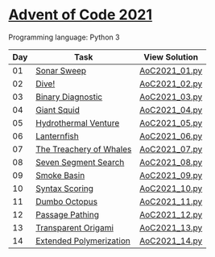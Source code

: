 # [Advent of Code 2021](https://adventofcode.com/2021/about)

Programming language: Python 3

| Day | Task                                                                      | View Solution                   |
| --- | ------------------------------------------------------------------------- | ------------------------------- |
| 01  | [Sonar Sweep](https://adventofcode.com/2021/day/1)                        | [AoC2021_01.py](/AoC2021_01.py) |
| 02  | [Dive!](https://adventofcode.com/2021/day/2)                              | [AoC2021_02.py](/AoC2021_02.py) |
| 03  | [Binary Diagnostic](https://adventofcode.com/2021/day/3)                  | [AoC2021_03.py](/AoC2021_03.py) |
| 04  | [Giant Squid](https://adventofcode.com/2021/day/4)                        | [AoC2021_04.py](/AoC2021_04.py) |
| 05  | [Hydrothermal Venture](https://adventofcode.com/2021/day/5)               | [AoC2021_05.py](/AoC2021_05.py) |
| 06  | [Lanternfish](https://adventofcode.com/2021/day/6)                        | [AoC2021_06.py](/AoC2021_06.py) |
| 07  | [The Treachery of Whales](https://adventofcode.com/2021/day/7)            | [AoC2021_07.py](/AoC2021_07.py) |
| 08  | [Seven Segment Search](https://adventofcode.com/2021/day/8)               | [AoC2021_08.py](/AoC2021_08.py) |
| 09  | [Smoke Basin](https://adventofcode.com/2021/day/9)                        | [AoC2021_09.py](/AoC2021_09.py) |
| 10  | [Syntax Scoring](https://adventofcode.com/2021/day/10)                    | [AoC2021_10.py](/AoC2021_10.py) |
| 11  | [Dumbo Octopus](https://adventofcode.com/2021/day/11)                     | [AoC2021_11.py](/AoC2021_11.py) |
| 12  | [Passage Pathing](https://adventofcode.com/2021/day/12)                   | [AoC2021_12.py](/AoC2021_12.py) |
| 13  | [Transparent Origami](https://adventofcode.com/2021/day/13)               | [AoC2021_13.py](/AoC2021_13.py) |
| 14  | [Extended Polymerization](https://adventofcode.com/2021/day/14)           | [AoC2021_14.py](/AoC2021_14.py) |
